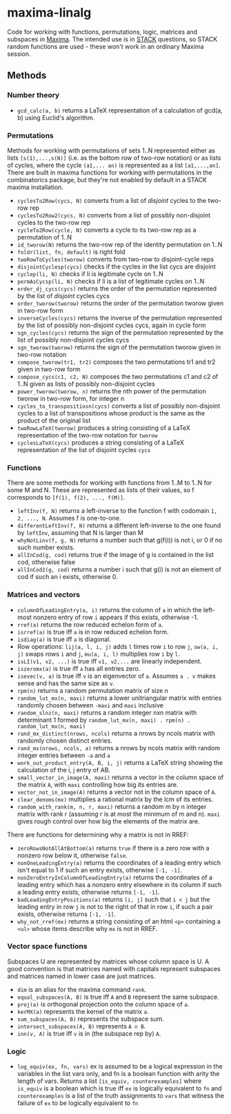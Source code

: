 # maxima-linalg

Code for working with functions, permutations, logic, matrices and subspaces in
[Maxima](http://maxima.sourceforge.net/). The intended use is in 
[STACK](https://www.ed.ac.uk/maths/stack) questions, so STACK random
functions are used - these won't work in an ordinary Maxima session.

## Methods

### Number theory

- `gcd_calc(a, b)` returns a LaTeX representation of a calculation of
  gcd(a, b) using Euclid's algorithm.

### Permutations
Methods for working with permutations of sets 1..N represented either as
lists `[s(1),...,s(N)]` (i.e. as the bottom row of two-row notation) or
as lists of cycles, where the cycle `(a1,... an)` is represented as a
list `[a1,...,an]`. There are built in maxima functions for working with
permutations in the combinatorics package, but they're not enabled by
default in a STACK maxima installation.
- `cyclesTo2Row(cycs, N)` converts from a list of *disjoint* cycles to the two-row
  rep
- `cyclesTo2Row2(cycs, N)` converts from a list of possibly non-disjoint cycles to the two-row rep
- `cycleTo2Row(cycle, N)` converts a cycle to its two-row rep as a
  permutation of 1..N
- `id_tworow(N)` returns the two-row rep of the identity permutation on
  1..N
- `foldr(list, fn, default)` is right fold
- `twoRowToCycles(tworow)` converts from two-row to disjoint-cycle reps
- `disjointCyclesp(cycs)` checks if the cycles in the list cycs are
  disjoint
- `cyclep(li, N)` checks if li is legitimate cycle on 1..N
- `permAsCycsp(li, N)` checks if li is a list of legitimate cycles on
  1..N
- `order_dj_cycs(cycs)` returns the order of the permutation represented
  by the list of *disjoint* cycles cycs
- `order_tworow(tworow)` returns the order of the permutation tworow
  given in two-row form
- `inverseCycles(cycs)` returns the inverse of the permutation
  represented by the list of possibly non-disjoint cycles cycs, again in
  cycle form
- `sgn_cycles(cycs)` returns the sign of the permutation represented by
  the list of possibly non-disjoint cycles cycs
- `sgn_tworow(tworow)` returns the sign of the permutation tworow given in
  two-row notation
- `compose_tworow(tr1, tr2)` composes the two permutations tr1 and tr2
  given in two-row form
- `compose_cycs(c1, c2, N)` composes the two permutations c1 and c2 of
  1..N given as lists of possibly non-disjoint cycles
- `power_tworow(tworow, n)` returns the nth power of the permutation
  tworow in two-row form, for integer n
- `cycles_to_transpositiosn(cycs)` converts a list of possibly
  non-disjoint cycles to a list of transpositions whose product is the
  same as the product of the original list
- `twoRowLaTeX(tworow)` produces a string consisting of a LaTeX
  representation of the two-row notation for `tworow`
- `cyclesLaTeX(cycs)` produces a string consisting of a LaTeX
  representation of the list of disjoint cycles `cycs`

### Functions

There are some methods for working with functions from 1..M to 1..N for
some M and N. These are represented as lists of their values, so f
corresponds to `[f(1), f(2), ..., f(M)]`.
- `leftInv(f, N)` returns a left-inverse to the function f with codomain
  `1, 2, ..., N`. Assumes f is one-to-one.
- `differentLeftInv(f, N)` returns a different left-inverse to the one
  found by `leftInv`, assuming that N is larger than M
- `whyNotLinv(f, g, N)` returns a number such that g(f(i)) is not i, or 0 if no such number exists.
- `allInCod(g, cod)` returns true if the image of g is contained in the
  list cod, otherwise false
- `allInCod2(g, cod)` returns a number i such that g(i) is not an
  element of cod if such an i exists, otherwise 0.

### Matrices and vectors

 - `columnOfLeadingEntry(a, i)` returns the column of `a` in which the left-most nonzero entry of row `i` appears if this exists, otherwise -1.
 - `rref(a)` returns the row reduced echelon form of `a`.
 - `isrref(a)` is true iff `a` is in row reduced echelon form.
 - `isdiag(a)` is true iff `a` is diagonal.
 - Row operations: `lij(a, l, i, j)` adds `l` times row `i` to row `j`, `sw(a, i, j)` swaps rows `i` and `j`, `mu(a, i, l)` multiplies row `i` by `l`.
 - `isLI(v1, v2, ...)` is true iff `v1, v2,...` are linearly independent.
 - `iszeromx(a)` is true iff `a` has all entries zero.
 - `isevec(v, a)` is true iff `v` is an eigenvector of `a`. Assumes `a . v` makes sense and has the same size as `v`.
 - `rpm(n)` returns a random permutation matrix of size n
 - `random_lut_mx(n, maxi)` returns a lower unitriangular matrix with
   entries randomly chosen between `-maxi` and `maxi` inclusive
 - `random_slnz(n, maxi)` returns a random integer nxn matrix with
   determinant 1 formed by `random_lut_mx(n, maxi) . rpm(n) . random_lut_mx(n, maxi)`
 - `rand_mx_distinct(nrows, ncols)` returns a nrows by ncols matrix with
   randomly chosen distinct entries.
 - `rand_mx(nrows, ncols, a)` returns a nrows by ncols matrix with
   random integer entries between `-a` and `a`
 - `work_out_product_entry(A, B, i, j)` returns a LaTeX string showing
   the calculation of the i, j entry of AB.
 - `small_vector_in_image(A, maxi)` returns a vector in the column space
   of the matrix `A`, with `maxi` controlling how big its entries are.
 - `vector_not_in_image(A)` returns a vector not in the column space of
   `A`.
 - `clear_denoms(mx)` multiplies a rational matrix by the lcm of its
   entries.
 - `random_with_rank(m, n, r, maxi)` returns a random m by n integer matrix with
   rank r (assuming r is at most the minimum of m and n). `maxi` gives
   rough control over how big the elements of the matrix are.
 
There are functions for determining why a matrix is not in RREF:
 - `zeroRowsNotAllAtBottom(a)` returns `true` if there is a zero row
   with a nonzero row below it, otherwise `false`.
 - `nonOneLeadingEntry(a)` returns the coordinates of a leading entry
   which isn't equal to 1 if such an entry exists, otherwise `[-1, -1]`.
 - `nonZeroEntryInColumnOfLeadingEntry(a)` returns the coordinates of a
   leading entry which has a nonzero entry elsewhere in its column if
   such a leading entry exists, otherwise returns `[-1, -1]`.
 - `badLeadingEntryPositions(a)` returns `[i, j]` such that `i < j` but
   the leading entry in row `j` is not to the right of that in row `i`,
   if such a pair exists, otherwise returns `[-1, -1]`.
 - `why_not_rref(mx)` returns a string consisting of an html `<p>`
   containing a `<ul>` whose items describe why `mx` is not in RREF.

### Vector space functions

Subspaces U are represented by matrices whose column space is U. A good
convention is that matrices named with capitals represent subspaces and
matrices named in lower case are just matrices.

 - `dim` is an alias for the maxima command `rank`.
 - `equal_subspaces(A, B)` is true iff `A` and `B` represent the same
   subspace.
 - `proj(a)` is orthogonal projection onto the column space of `a`.
 - `kerMX(a)` represents the kernel of the matrix `a`.
 - `sum_subspaces(A, B)` represents the subspace sum.
 - `intersect_subspaces(A, B)` represents `A ∩ B`.
 - `inn(v, A)` is true iff `v` is in (the subspace rep by) `A`.

### Logic

- `log_equiv(ex, fn, vars)` ex is assumed to be a logical expression in
  the variables in the list vars only, and fn is a boolean function with
  arity the length of vars. Returns a list `[is_equiv, counterexamples]`
  where `is_equiv` is a boolean which is true iff `ex` is logically
  equivalent to `fn` and `counterexamples` is a list of the truth
  assignments to `vars` that witness the failure of `ex` to be logically
  equivalent to `fn`
